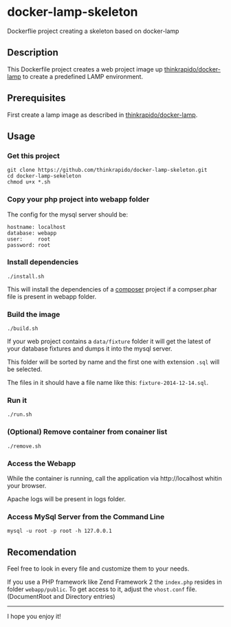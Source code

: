 docker-lamp-skeleton
====================

Dockerflie project creating a skeleton based on docker-lamp

## Description

This Dockerfile project creates a web project image up [thinkrapido/docker-lamp][1] to create a predefined LAMP environment.

## Prerequisites

First create a lamp image as described in [thinkrapido/docker-lamp][1].

## Usage

### Get this project

```
git clone https://github.com/thinkrapido/docker-lamp-skeleton.git
cd docker-lamp-sekeleton
chmod u+x *.sh
```

### Copy your php project into webapp folder

The config for the mysql server should be:

```
hostname: localhost
database: webapp
user:     root
password: root
```

### Install dependencies

```
./install.sh
```

This will install the dependencies of a [composer][2] project if a compser.phar
file is present in webapp folder.

### Build the image

```
./build.sh
```

If your web project contains a `data/fixture` folder it will get the latest of your database fixtures and dumps it into the mysql server.

This folder will be sorted by name and the first one with extension `.sql` will be selected.

The files in it should have a file name like this: `fixture-2014-12-14.sql`.

### Run it

```
./run.sh
```

### (Optional) Remove container from conainer list

```
./remove.sh
```

### Access the Webapp

While the container is running, call the application via http://localhost whitin your browser.

Apache logs will be present in logs folder.

### Access MySql Server from the Command Line

```
mysql -u root -p root -h 127.0.0.1
```

## Recomendation

Feel free to look in every file and customize them to your needs.

If you use a PHP framework like Zend Framework 2 the `index.php` resides in folder `webapp/public`. To get access to it, adjust the `vhost.conf` file. (DocumentRoot and Directory entries)

---

I hope you enjoy it!

[1]: https://github.com/thinkrapido/docker-lamp
[2]: https://getcomposer.org/
